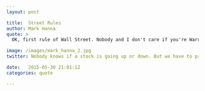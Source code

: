 ```yaml
---
layout: post

title:  Street Rules
author: Mark Hanna
quote: >
  OK, first rule of Wall Street. Nobody and I don't care if you're Warren Buffett or Jimmy Buffett, nobody knows if a stock is going up, down or sideways, least of all stockbrokers. But we have to pretend we know.

image: /images/mark_hanna_2.jpg
twitter: Nobody knows if a stock is going up or down. But we have to pretend to. Mark Hanna http://quotes.stockflare.com/

date:   2015-05-30 21:01:12
categories: quote

---
```


